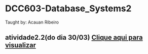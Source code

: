 # DCC603-Database_Systems2
 Taught by: Acauan Ribeiro

## atividade2.2(do dia 30/03) [Clique aqui para visualizar](./exercicio2-2/exercicio2.md)